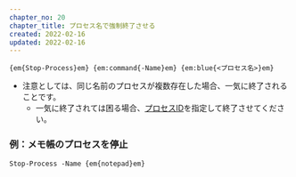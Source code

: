 ```yaml
---
chapter_no: 20
chapter_title: プロセス名で強制終了させる
created: 2022-02-16
updated: 2022-02-16
---
```

```syntax
{em{Stop-Process}em} {em:command{-Name}em} {em:blue{<プロセス名>}em}
```
- 注意としては、同じ名前のプロセスが複数存在した場合、一気に終了されることです。
  - 一気に終了されては困る場合、[プロセスID](#プロセスIDで強制終了させる)を指定して終了させてください。

### 例：メモ帳のプロセスを停止
```output
Stop-Process -Name {em{notepad}em}
```
